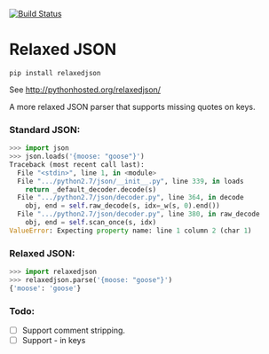 [![Build Status](https://travis-ci.org/simon-engledew/relaxedjson.svg?branch=master)](https://travis-ci.org/simon-engledew/relaxedjson)

# Relaxed JSON

```
pip install relaxedjson
```

See http://pythonhosted.org/relaxedjson/

A more relaxed JSON parser that supports missing quotes on keys.

### Standard JSON:

```python
>>> import json
>>> json.loads('{moose: "goose"}')
Traceback (most recent call last):
  File "<stdin>", line 1, in <module>
  File ".../python2.7/json/__init__.py", line 339, in loads
    return _default_decoder.decode(s)
  File ".../python2.7/json/decoder.py", line 364, in decode
    obj, end = self.raw_decode(s, idx=_w(s, 0).end())
  File ".../python2.7/json/decoder.py", line 380, in raw_decode
    obj, end = self.scan_once(s, idx)
ValueError: Expecting property name: line 1 column 2 (char 1)
```

### Relaxed JSON:

```python
>>> import relaxedjson
>>> relaxedjson.parse('{moose: "goose"}')
{'moose': 'goose'}
```

### Todo:

- [ ] Support comment stripping.
- [ ] Support - in keys
